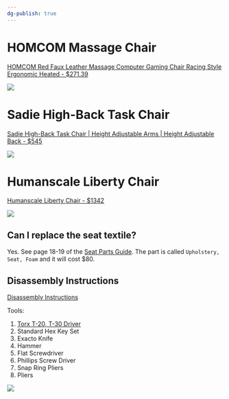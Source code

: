 ```yaml
---
dg-publish: true
---
```


# HOMCOM Massage Chair

[HOMCOM Red Faux Leather Massage Computer Gaming Chair Racing Style Ergonomic Heated - $271.39](https://images.thdstatic.com/productImages/f70bd547-ff89-4195-8476-d2d47c0d1232/svn/red-homcom-gaming-chairs-921-057rd-64_600.jpg)

![](https://images.thdstatic.com/productImages/f70bd547-ff89-4195-8476-d2d47c0d1232/svn/red-homcom-gaming-chairs-921-057rd-64_600.jpg)

# Sadie High-Back Task Chair

[Sadie High-Back Task Chair | Height Adjustable Arms | Height Adjustable Back - $545](https://www.hon.com/chairs/sadie-chairs/hvst121)

![](https://res.cloudinary.com/hni-corporation/image/upload/b_white,c_pad,dpr_1.0,f_auto,h_675,q_auto,w_1200/c_pad,h_675,w_1200/v1/HON/Chairs/Sadie%20Chairs/basyx-HighBackTask-HVST121-045-001?pgw=1)

# Humanscale Liberty Chair

[Humanscale Liberty Chair - $1342](https://www.humanscale.com/products/liberty-task-chair-configurator.cfm?configuration=L111VC12FT12-------)

![](https://www.humanscale.com/imagesconfig/L111VC12FT12-------_2_505.png)

## Can I replace the seat textile?

Yes. See page 18-19 of the [Seat Parts Guide](<https://humanscale.com/UserFiles/File/SeatingPartsGuiderev12-08(2).pdf#page=18>). The part is called `Upholstery, Seat, Foam` and it will cost $80.

## Disassembly Instructions

[Disassembly Instructions](https://www.humanscale.com/userfiles/file/libertytask_disassembly_0313.pdf)

Tools:
1. [Torx T-20, T-30 Driver](https://www.amazon.com/TEKTON-Torx-Driver-T20-DMS18014/dp/B083T6CK3P)
2. Standard Hex Key Set
3. Exacto Knife
4. Hammer
5. Flat Screwdriver
6. Phillips Screw Driver
7. Snap Ring Pliers
8. Pliers

![](https://i.imgur.com/3BJDwTz.png)
